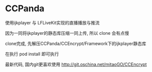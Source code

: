 # CCPanda
使用ijkplayer 与 LFLiveKit实现的直播播放与推流

因为一同将ijkplayer的静态库压缩一同上传, 所以 clone 会有点慢

clone完成, 先解压CCPanda/CCEncrypt/Framework下的ijkplayer静态库

在执行 pod install 即可执行

最新代码, 国内git更喜欢使用
http://git.oschina.net/mitaoGO/CCEncrypt
